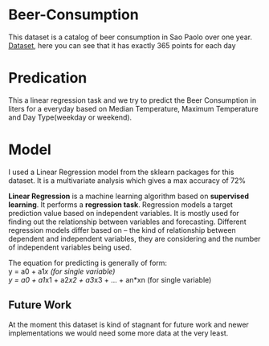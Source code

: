 # Beer-Consumption

This dataset is a catalog of beer consumption in Sao Paolo over one year. [Dataset](https://www.kaggle.com/dongeorge/beer-consumption-sao-paulo), here you can see that it has exactly 365 points for each day


# Predication

This a linear regression task and we try to predict the Beer Consumption in liters for a everyday based on Median Temperature, Maximum Temperature and Day Type(weekday or weekend).  

# Model

I used a Linear Regression model from the sklearn packages for this dataset. It is a multivariate analysis which gives a max accuracy of 72%

**Linear Regression** is a machine learning algorithm based on **supervised learning**. It performs a **regression task**. Regression models a target prediction value based on independent variables. It is mostly used for finding out the relationship between variables and forecasting. Different regression models differ based on – the kind of relationship between dependent and independent variables, they are considering and the number of independent variables being used.

The equation for predicting is generally of form:
<br>
y = a0 + a1*x (for single variable)
<br>
y = a0 + a1*x1 + a2*x2 + a3*x3 + ... + an*xn (for single variable)

## Future Work
At the moment this dataset is kind of stagnant for future work and newer implementations we would need some more data at the very least.
